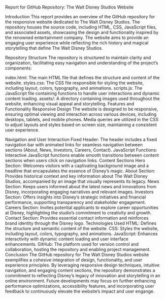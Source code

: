 Report for GitHub Repository: The Walt Disney Studios Website

Introduction
This report provides an overview of the GitHub repository for the responsive website dedicated to The Walt Disney Studios. The repository houses the source code, including HTML, CSS, JavaScript files, and associated assets, showcasing the design and functionality inspired by the renowned entertainment company. The website aims to provide an engaging user experience while reflecting the rich history and magical storytelling that define The Walt Disney Studios.

Repository Structure
The repository is structured to maintain clarity and organization, facilitating easy navigation and understanding of the project’s components:

index.html: The main HTML file that defines the structure and content of the website.
styles.css: The CSS file responsible for styling the website, including layout, colors, typography, and animations.
scripts.js: The JavaScript file containing functions to handle user interactions and dynamic content loading.
assets/: A directory containing images used throughout the website, enhancing visual appeal and storytelling.
Features and Functionality
Responsive Design
The website is designed to be responsive, ensuring optimal viewing and interaction across various devices, including desktops, tablets, and mobile phones. Media queries are utilized in the CSS to adjust layouts and styles based on screen size, maintaining a consistent user experience.

Navigation and User Interaction
Fixed Header: The header includes a fixed navigation bar with animated links for seamless navigation between sections (About, News, Investors, Careers, Contact).
JavaScript Functions: Interactive JavaScript functions enable smooth transitions between content sections when users click on navigation links.
Content Sections
Hero Section: Welcomes visitors with a captivating background image and a headline that encapsulates the essence of Disney’s magic.
About Section: Provides historical context and key information about The Walt Disney Studios, accompanied by an image that visually represents its legacy.
News Section: Keeps users informed about the latest news and innovations from Disney, incorporating engaging narratives and relevant images.
Investors Section: Offers insights into Disney’s strategic initiatives and financial performance, supporting transparency and stakeholder engagement.
Careers Section: Invites potential applicants to explore career opportunities at Disney, highlighting the studio’s commitment to creativity and growth.
Contact Section: Provides essential contact information and reinforces brand identity through the Disney logo.
Technologies Used
HTML: Defines the structure and semantic content of the website.
CSS: Styles the website, including layout, colors, typography, and animations.
JavaScript: Enhances interactivity with dynamic content loading and user interface enhancements.
GitHub: The platform used for version control and collaboration, hosting the repository and enabling project management.
Conclusion
The GitHub repository for The Walt Disney Studios website exemplifies a cohesive integration of design, functionality, and user experience principles. By leveraging responsive design techniques, intuitive navigation, and engaging content sections, the repository demonstrates a commitment to reflecting Disney’s legacy of innovation and storytelling in an online environment. Future developments may focus on further enhancing performance optimizations, accessibility features, and incorporating user feedback to continuously elevate the website’s impact and user engange.
